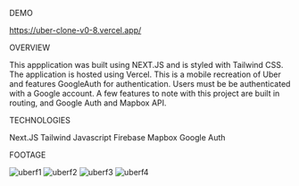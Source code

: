 DEMO

https://uber-clone-v0-8.vercel.app/

OVERVIEW

This appplication was built using NEXT.JS and is styled with Tailwind CSS. The application is hosted using Vercel. This is a mobile recreation of Uber and features GoogleAuth for authentication. Users must be be authenticated with a Google account. A few features to note with this project are built in routing, and Google Auth and Mapbox API.

TECHNOLOGIES

Next.JS
Tailwind
Javascript
Firebase
Mapbox
Google Auth

FOOTAGE

![uberf1](https://user-images.githubusercontent.com/110302280/193447520-6a8d71e3-df8a-42a2-b17e-0dbaa25ace9c.png)
![uberf2](https://user-images.githubusercontent.com/110302280/193447525-a7f9a13d-dbf8-4ec4-aebb-ae0e92a9da94.png)
![uberf3](https://user-images.githubusercontent.com/110302280/193447530-32c2b0bc-d63c-40ce-8376-a376a8152ab1.png)
![uberf4](https://user-images.githubusercontent.com/110302280/193447532-42d59687-bba9-4e64-b8e9-2e2391726ac8.png)
